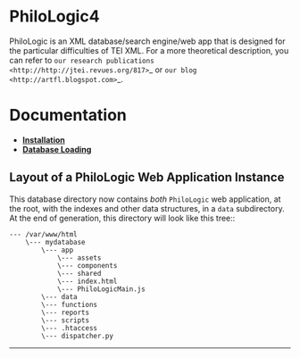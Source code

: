 PhiloLogic4
===========

PhiloLogic is an XML database/search engine/web app that is designed 
for the particular difficulties of TEI XML.  For a more theoretical 
description, you can refer to `our research publications <http://http://jtei.revues.org/817>`_ or `our blog <http://artfl.blogspot.com>`_.


Documentation
=============
* [**Installation**](docs/installation.md)
* [**Database Loading**](docs/database_loading.md)

Layout of a PhiloLogic Web Application Instance
-----------------------------------------------

This database directory now contains *both* `PhiloLogic` web application, at the root,
with the indexes and other data structures, in a ``data`` subdirectory.
At the end of generation, this directory will look like this tree::

    --- /var/www/html
        \--- mydatabase
            \--- app
                \--- assets
                \--- components
                \--- shared
                \--- index.html
                \--- PhiloLogicMain.js
            \--- data
            \--- functions
            \--- reports
            \--- scripts
            \--- .htaccess
            \--- dispatcher.py

----

